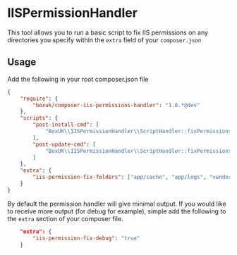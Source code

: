 # IISPermissionHandler

This tool allows you to run a basic script to fix IIS permissions on any directories you specify within the ```extra``` field of your ```composer.json```

## Usage

Add the following in your root composer.json file

```json
{
    "require": {
        "boxuk/composer-iis-permissions-handler": "1.0.*@dev"
    },
    "scripts": {
        "post-install-cmd": [
            "BoxUK\\IISPermissionHandler\\ScriptHandler::fixPermissions"
        ],
        "post-update-cmd": [
            "BoxUK\\IISPermissionHandler\\ScriptHandler::fixPermissions"
        ]
    },
    "extra": {
        "iis-permission-fix-folders": ["app/cache", "app/logs", "vendor"] # Defaults to: app/cache, app/logs, vendor
    }
}
```

By default the permission handler will give minimal output. If you would like to receive more output (for debug for example), simple add the following to the ```extra``` section of your composer file.

```json
    "extra": {
        "iis-permission-fix-debug": "true"
    }
```